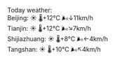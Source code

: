 Today weather:  
Beijing: ☀️   🌡️+12°C 🌬️↓11km/h  
Tianjin: ☀️   🌡️+12°C 🌬️↘7km/h  
Shijiazhuang: ☀️   🌡️+8°C 🌬️←4km/h  
Tangshan: ☀️   🌡️+10°C 🌬️↖4km/h  
